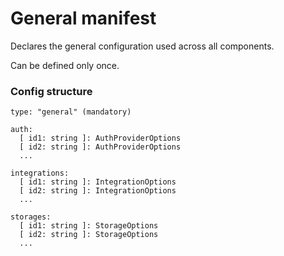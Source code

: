 # General manifest

Declares the general configuration used across all components.

Can be defined only once.

### Config structure

    type: "general" (mandatory)

    auth:
      [ id1: string ]: AuthProviderOptions
      [ id2: string ]: AuthProviderOptions
      ...

    integrations:
      [ id1: string ]: IntegrationOptions
      [ id2: string ]: IntegrationOptions
      ...

    storages:
      [ id1: string ]: StorageOptions
      [ id2: string ]: StorageOptions
      ...

